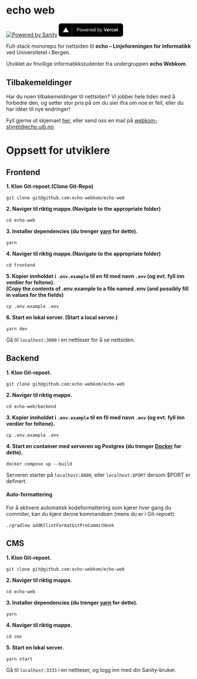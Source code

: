 # echo web

<a href="https://sanity.io" target="_blank" rel="noopener"><img src="https://cdn.sanity.io/images/3do82whm/next/51af00784c5addcf63ae7f0c416756acca7e63ac-353x71.svg?dl=sanity-logo.svg" width="180" alt="Powered by Sanity" /></a>
<a href="https://vercel.com/?utm_source=echo-webkom&utm_campaign=oss" target="_blank" rel="noopener">
<img src="frontend/public/powered-by-vercel.svg" width="175" alt="Powered by Vercel" />
</a>

Full-stack monorepo for nettsiden til **echo – Linjeforeningen for informatikk** ved Universitetet i Bergen.

Utviklet av frivillige informatikkstudenter fra undergruppen **echo Webkom**.

## Tilbakemeldinger

Har du noen tilbakemeldinger til nettsiden?
Vi jobber hele tiden med å forbedre den,
og setter stor pris på om du sier ifra om noe er feil,
eller du har idéer til nye endringer!

Fyll gjerne ut skjemaet [her](https://forms.gle/r9LNMFjanUNP7Gph9),
eller send oss en mail på [webkom-styret@echo.uib.no](mailto:webkom-styret@echo.uib.no).

# Oppsett for utviklere

## Frontend

**1. Klon Git-repoet.(Clone Git-Repo)**

    git clone git@github.com:echo-webkom/echo-web

**2. Naviger til riktig mappe.(Navigate to the appropriate folder)**

    cd echo-web

**3. Installer dependencies (du trenger [yarn](https://classic.yarnpkg.com/en/docs/install) for dette).**

    yarn

**4. Naviger til riktig mappe.(Navigate to the appropriate folder)**

    cd frontend

**5. Kopier innholdet i `.env.example` til en fil med navn `.env` (og evt. fyll inn verdier for feltene).** <br>
**(Copy the contents of .env.example to a file named .env (and possibly fill in values for the fields)**

    cp .env.example .env

**6. Start en lokal server. (Start a local server.)**

    yarn dev

Gå til `localhost:3000` i en nettleser for å se nettsiden.

## Backend

**1. Klon Git-repoet.**

    git clone git@github.com:echo-webkom/echo-web

**2. Naviger til riktig mappe.**

    cd echo-web/backend

**3. Kopier innholdet i `.env.example` til en fil med navn `.env` (og evt. fyll inn verdier for feltene).**

    cp .env.example .env

**4. Start en container med serveren og Postgres (du trenger [Docker](https://docs.docker.com/compose/install) for dette).**

    docker compose up --build

Serveren starter på `localhost:8080`, eller `localhost:$PORT` dersom $PORT er definert.

#### Auto-formattering

For å aktivere automatisk kodeformattering som kjører hver gang
du commiter, kan du kjøre denne kommandoen (mens du er i Git-repoet):

    ./gradlew addKtlintFormatGitPreCommitHook

## CMS

**1. Klon Git-repoet.**

    git clone git@github.com:echo-webkom/echo-web

**2. Naviger til riktig mappe.**

    cd echo-web

**3. Installer dependencies (du trenger [yarn](https://classic.yarnpkg.com/en/docs/install) for dette).**

    yarn

**4. Naviger til riktig mappe.**

    cd cms

**5. Start en lokal server.**

    yarn start

Gå til `localhost:3333` i en nettleser, og logg inn med din Sanity-bruker.
